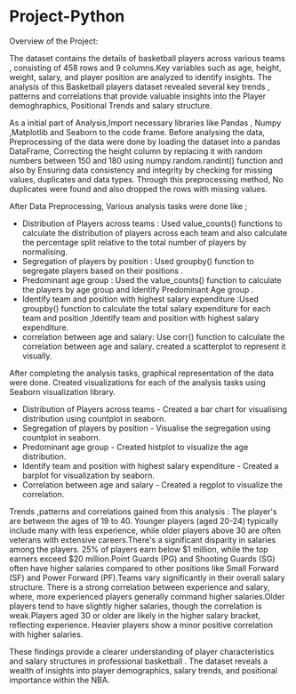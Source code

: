 # Project-Python
Overview of the Project:

The dataset contains the details of basketball players across various teams , consisting of 458 rows and 9 columns.Key variables such as age, height, weight, salary, and player position are analyzed to identify insights.
The analysis of this Basketball players dataset revealed several key trends , patterns and correlations that provide valuable insights into the Player demoghraphics, Positional Trends and salary structure.

As a initial part of Analysis,Import necessary libraries like Pandas , Numpy ,Matplotlib and Seaborn to the code frame.
Before analysing the data, Preprocessing of the data were done by loading the dataset into a pandas DataFrame,
Correcting the height column by replacing it with random numbers between 150 and 180 using numpy.random.randint() function and also by Ensuring data consistency and integrity by checking for missing values, duplicates and data types. 
Through this preprocessing method, No duplicates were found and also dropped the rows with missing values.

After Data Preprocessing, Various analysis tasks were done like ; 
- Distribution of Players across teams : Used value_counts() functions to calculate the distribution of players across each team and also calculate the percentage split relative to the total number of players by normalising.
- Segregation of players by position : Used groupby() function to segregate players based on their positions .
- Predominant age group : Used the value_counts() function to calculate the players by age group and Identify Predominant Age group .
- Identify team and position with highest salary expenditure :Used groupby() function to calculate the total salary expenditure for each team and position ,Identify team and position with highest salary expenditure. 
- correlation between age and salary: Use corr() function to calculate the correlation between age and salary. created a scatterplot to represent it visually.

After completing the analysis tasks, graphical representation of the data were done.
Created visualizations for each of the analysis tasks using Seaborn visualization library.

- Distribution of Players across teams -  Created a bar chart for visualising distribution using countplot in seaborn.
- Segregation of players by position  - Visualise the segregation using countplot in seaborn.
- Predominant age group - Created histplot to visualize the age distribution.
-  Identify team and position with highest salary expenditure - Created a barplot for visualization by seaborn.
-  Correlation between age and salary - Created a regplot to visualize the correlation.

 Trends ,patterns and correlations gained from this analysis : The player's are between the ages of 19 to 40. Younger players (aged 20-24) typically include many with less experience, while older players above 30 are often veterans with extensive careers.There's a significant disparity in salaries among the players. 25% of players earn below $1 million, while the top earners exceed $20 million.Point Guards (PG) and Shooting Guards (SG) often have higher salaries compared to other positions like Small Forward (SF) and Power Forward (PF).Teams vary significantly in their overall salary structure.
There is a strong correlation between experience and salary, where, more experienced players generally command higher salaries.Older players tend to have slightly higher salaries, though the correlation is weak.Players aged 30 or older are likely in the higher salary bracket, reflecting experience. Heavier players show a minor positive correlation with higher salaries.

These findings provide a clearer understanding of player characteristics and salary structures in professional basketball . The dataset reveals a wealth of insights into player demographics, salary trends, and positional importance within the NBA.
